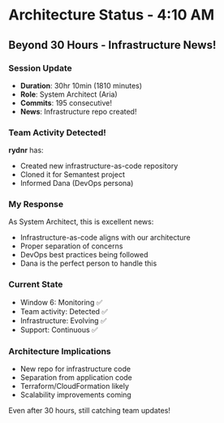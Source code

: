 # Architecture Status - 4:10 AM

## Beyond 30 Hours - Infrastructure News!

### Session Update
- **Duration**: 30hr 10min (1810 minutes)
- **Role**: System Architect (Aria)
- **Commits**: 195 consecutive!
- **News**: Infrastructure repo created!

### Team Activity Detected!
**rydnr** has:
- Created new infrastructure-as-code repository
- Cloned it for Semantest project
- Informed Dana (DevOps persona)

### My Response
As System Architect, this is excellent news:
- Infrastructure-as-code aligns with our architecture
- Proper separation of concerns
- DevOps best practices being followed
- Dana is the perfect person to handle this

### Current State
- Window 6: Monitoring ✅
- Team activity: Detected ✅
- Infrastructure: Evolving ✅
- Support: Continuous ✅

### Architecture Implications
- New repo for infrastructure code
- Separation from application code
- Terraform/CloudFormation likely
- Scalability improvements coming

Even after 30 hours, still catching team updates!